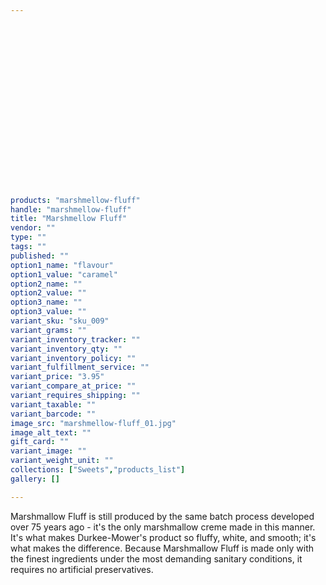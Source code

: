 ```yaml
---
 

 

 

 

 

 

 

 

 

 

products: "marshmellow-fluff"
handle: "marshmellow-fluff"
title: "Marshmellow Fluff"
vendor: ""
type: ""
tags: ""
published: ""
option1_name: "flavour"
option1_value: "caramel"
option2_name: ""
option2_value: ""
option3_name: ""
option3_value: ""
variant_sku: "sku_009"
variant_grams: ""
variant_inventory_tracker: ""
variant_inventory_qty: ""
variant_inventory_policy: ""
variant_fulfillment_service: ""
variant_price: "3.95"
variant_compare_at_price: ""
variant_requires_shipping: ""
variant_taxable: ""
variant_barcode: ""
image_src: "marshmellow-fluff_01.jpg"
image_alt_text: ""
gift_card: ""
variant_image: ""
variant_weight_unit: ""
collections: ["Sweets","products_list"]
gallery: []

---
```



Marshmallow Fluff is still produced by the same batch process developed over 75 years ago - it's the only marshmallow creme made in this manner. It's what makes Durkee-Mower's product so fluffy, white, and smooth; it's what makes the difference. Because Marshmallow Fluff is made only with the finest ingredients under the most demanding sanitary conditions, it requires no artificial preservatives. 

 

 

 

 

 

 

 

 

 

 

 

 

 

 

 

 

 

 

 

 

 

 

 

 

 

 

 

 

 

 

 

 

 

 

 

 

 

 

